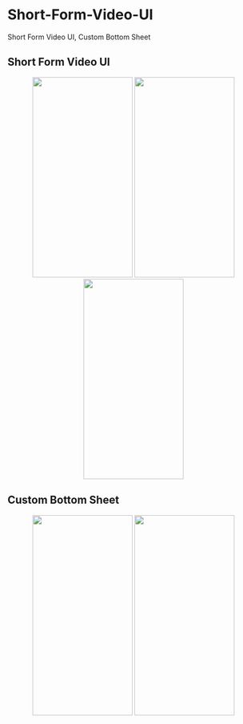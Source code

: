 # Short-Form-Video-UI
Short Form Video UI, Custom Bottom Sheet

## Short Form Video UI
<p align="center">
<img width="200" height="400" src="https://user-images.githubusercontent.com/50567986/222920361-66e48ba5-f4b9-4efe-957a-1af14c8ba1db.gif"/>
<img width="200" height="400" src="https://user-images.githubusercontent.com/50567986/222920479-9f547666-d71f-4807-ad82-54315f7cd01a.gif"/>
<img width="200" height="400" src="https://user-images.githubusercontent.com/50567986/222920362-4e1d2d80-3173-484a-9d32-690300567d45.gif"/>
</p>

## Custom Bottom Sheet
<p align="center">
<img width="200" height="400" src="https://user-images.githubusercontent.com/50567986/222920356-8fe2e2c8-4d15-47b2-85ea-cf9008958370.gif"/>
<img width="200" height="400" src="https://user-images.githubusercontent.com/50567986/222920360-c5413192-eb14-458c-984e-e66c984bcf86.gif"/>
</p>

